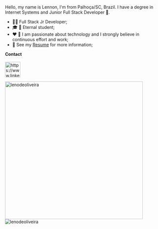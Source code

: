 
Hello, my name is Lennon, I'm from Palhoça/SC, Brazil. I have a degree in Internet Systems and Junior Full Stack Developer 🚀.

- :man_technologist: Full Stack Jr Developer;
- :mortar_board: :notebook: Eternal student;
- :heart: :muscle: I am passionate about technology and I strongly believe in continuous effort and work;
- :memo: See my <a href="https://drive.google.com/file/d/1VfuScbko-LKpVlcRIIfk8xHyz1NcUM4W/view?usp=sharing" target="_blank">Resume</a> for more information;


__Contact__
<br>
<br>
<a href="https://www.linkedin.com/in/johnlennondeoliveira/" target="blank"><img align="center" src="https://cdn.jsdelivr.net/npm/simple-icons@3.0.1/icons/linkedin.svg" alt="https://www.linkedin.com/in/johnlennondeoliveira/" height="50" width="50" /></a>



<p><img align="left" src="https://github-readme-stats.vercel.app/api?username=lenodeoliveira&show_icons=true&theme=radical" alt="lenodeoliveira"  width="450" /></p>

<p>
<img align="left" src="https://github-readme-stats.vercel.app/api/top-langs?username=lenodeoliveira&theme=radical&show_icons=true&locale=en&layout=compact" alt="lenodeoliveira"  /></p>
